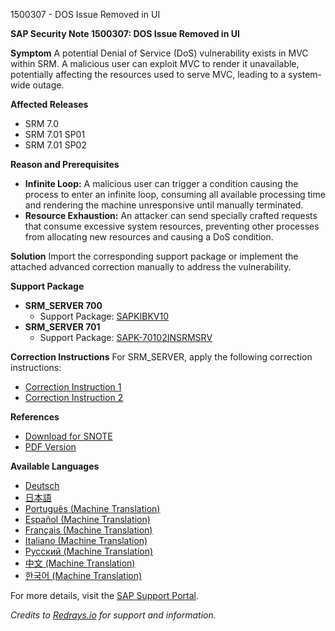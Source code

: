 1500307 - DOS Issue Removed in UI

**SAP Security Note 1500307: DOS Issue Removed in UI**

**Symptom**
A potential Denial of Service (DoS) vulnerability exists in MVC within SRM. A malicious user can exploit MVC to render it unavailable, potentially affecting the resources used to serve MVC, leading to a system-wide outage.

**Affected Releases**
- SRM 7.0
- SRM 7.01 SP01
- SRM 7.01 SP02

**Reason and Prerequisites**
- **Infinite Loop:** A malicious user can trigger a condition causing the process to enter an infinite loop, consuming all available processing time and rendering the machine unresponsive until manually terminated.
- **Resource Exhaustion:** An attacker can send specially crafted requests that consume excessive system resources, preventing other processes from allocating new resources and causing a DoS condition.

**Solution**
Import the corresponding support package or implement the attached advanced correction manually to address the vulnerability.

**Support Package**
- **SRM_SERVER 700**
  - Support Package: [SAPKIBKV10](https://me.sap.com/supportpackage/SAPKIBKV10)
- **SRM_SERVER 701**
  - Support Package: [SAPK-70102INSRMSRV](https://me.sap.com/supportpackage/SAPK-70102INSRMSRV)

**Correction Instructions**
For SRM_SERVER, apply the following correction instructions:
- [Correction Instruction 1](https://me.sap.com/corrins/0001500307/551)
- [Correction Instruction 2](https://me.sap.com/corrins/0001500307/551)

**References**
- [Download for SNOTE](https://notesdownloads.sap.com/note/0040000008881362017)
- [PDF Version](https://userapps.support.sap.com/sap/support/sfm/notes/print/0001500307?language=en-US&token=6023D9CA3011BAAD6C1DCE349EFE3199)

**Available Languages**
- [Deutsch](https://me.sap.com/notes/0001500307/D)
- [日本語](https://me.sap.com/notes/0001500307/J)
- [Português (Machine Translation)](https://me.sap.com/notes/0001500307/P)
- [Español (Machine Translation)](https://me.sap.com/notes/0001500307/S)
- [Français (Machine Translation)](https://me.sap.com/notes/0001500307/F)
- [Italiano (Machine Translation)](https://me.sap.com/notes/0001500307/I)
- [Русский (Machine Translation)](https://me.sap.com/notes/0001500307/R)
- [中文 (Machine Translation)](https://me.sap.com/notes/0001500307/1)
- [한국어 (Machine Translation)](https://me.sap.com/notes/0001500307/3)

For more details, visit the [SAP Support Portal](https://me.sap.com/).

*Credits to [Redrays.io](https://redrays.io) for support and information.*